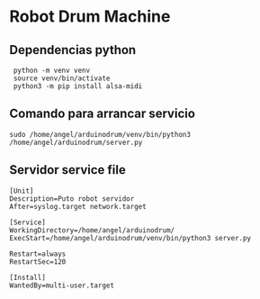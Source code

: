 # Robot Drum Machine

## Dependencias python

```shell
 python -m venv venv 
 source venv/bin/activate
 python3 -m pip install alsa-midi
```

## Comando para arrancar servicio
```
sudo /home/angel/arduinodrum/venv/bin/python3 /home/angel/arduinodrum/server.py 
```

## Servidor service file

```
[Unit]
Description=Puto robot servidor
After=syslog.target network.target

[Service]
WorkingDirectory=/home/angel/arduinodrum/
ExecStart=/home/angel/arduinodrum/venv/bin/python3 server.py 

Restart=always
RestartSec=120

[Install]
WantedBy=multi-user.target
```